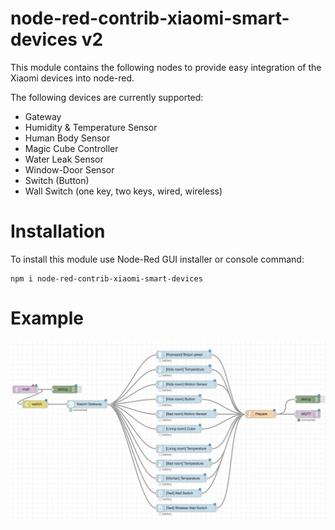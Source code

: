 # node-red-contrib-xiaomi-smart-devices v2

This module contains the following nodes to provide easy integration of the Xiaomi devices into node-red.

The following devices are currently supported:

* Gateway
* Humidity & Temperature Sensor
* Human Body Sensor
* Magic Cube Controller
* Water Leak Sensor
* Window-Door Sensor
* Switch (Button)
* Wall Switch (one key, two keys, wired, wireless)

# Installation
To install this module use Node-Red GUI installer or console command:

```
npm i node-red-contrib-xiaomi-smart-devices
```

# Example


![Example](example.png)